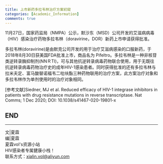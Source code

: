 ```yaml
---
title: 上市新药多拉韦林治疗方案初窥
categories: [Academic_Information]
comments: true
---
```


11月27日，国家药监局（NMPA）公示，默沙东（MSD）公司开发的艾滋病病毒（HIV）感染治疗药物多拉韦林（doravirine，DOR）新药上市申请获得批准。

多拉韦林(doravirine)是由默克公司开发的用于治疗艾滋病感染的口服新药，于2018年8月30日获美国FDA批准上市，商品名为 Pifeltro。多拉韦林是一种非核苷类逆转录酶抑制剂(NNＲTI)，可与其他抗逆转录病毒药物联合使用，用于无既往抗逆转录病毒药物治疗史的成年HIV-1感染患者。同时获得批准的还有多拉韦林与拉米夫定、富马酸替诺福韦二吡呋酯三种药物联用的治疗方案，此方案治疗对象和多拉韦林作为单剂使用时的治疗对象相同。


[参考文献]Siedner, MJ et al. Reduced efficacy of HIV-1 integrase inhibitors in patients with drug resistance mutations in reverse transcriptase. Nat Comms; 1 Dec 2020; DOI: 10.1038/s41467-020-19801-x


END<br>
---

---
文|夏霖<br>
编|夏霖<br>
夏霖vol's资源小站<br>
HIV感染者专属健康小栈！<br>
联系方式：xialin.vol@aliyun.com
